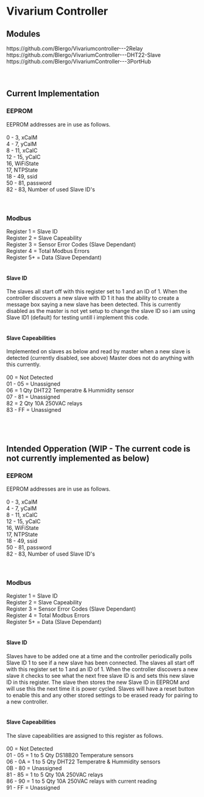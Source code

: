 <h1>Vivarium Controller</h1>
<h2>Modules</h2>
https://github.com/Blergo/Vivariumcontroller---2Relay <br />
https://github.com/Blergo/VivariumController---DHT22-Slave <br />
https://github.com/Blergo/VivariumController---3PortHub <br />
<br />
<br />
<h2>Current Implementation</h2>
<h3>EEPROM</h3>
EEPROM addresses are in use as follows.<br />
<br />
0 - 3, xCalM<br />
4 - 7, yCalM<br />
8 - 11, xCalC<br />
12 - 15, yCalC<br />
16, WiFiState<br />
17, NTPState<br />
18 - 49, ssid<br />
50 - 81, password<br />
82 - 83, Number of used Slave ID's<br />
<br />
<br />
<h3>Modbus</h3>
Register 1 = Slave ID<br />
Register 2 = Slave Capeability<br />
Register 3 = Sensor Error Codes (Slave Dependant)<br />
Register 4 = Total Modbus Errors<br />
Register 5+ = Data (Slave Dependant)<br />
<br />
<h4>Slave ID</h4>
The slaves all start off with this register set to 1 and an ID of 1. When the controller discovers a new slave with ID 1 it has the ability to create a message box saying a new slave has been detected.  This is currently disabled as the master is not yet setup to change the slave ID so i am using Slave ID1 (default) for testing untill i implement this code.<br />
<br />
<h4>Slave Capeabilities</h4>
Implemented on slaves as below and read by master when a new slave is detected (currently disabled, see above) Master does not do anything with this currently.<br />
<br />
00 = Not Detected<br />
01 - 05 =  Unassigned<br />
06 =  1 Qty DHT22 Temperatre & Hummidity sensor<br />
07 - 81 =  Unassigned<br />
82 =  2 Qty 10A 250VAC relays<br />
83 - FF =  Unassigned<br />
<br />
<br />
<br />
<h2>Intended Opperation (WIP - The current code is not currently implemented as below)</h2>
<h3>EEPROM</h3>
EEPROM addresses are in use as follows.<br />
<br />
0 - 3, xCalM<br />
4 - 7, yCalM<br />
8 - 11, xCalC<br />
12 - 15, yCalC<br />
16, WiFiState<br />
17, NTPState<br />
18 - 49, ssid<br />
50 - 81, password<br />
82 - 83, Number of used Slave ID's<br />
<br />
<br />
<h3>Modbus</h3>
Register 1 = Slave ID<br />
Register 2 = Slave Capeability<br />
Register 3 = Sensor Error Codes (Slave Dependant)<br />
Register 4 = Total Modbus Errors<br />
Register 5+ = Data (Slave Dependant)<br />
<br />
<h4>Slave ID</h4>
Slaves have to be added one at a time and the controller periodically polls Slave ID 1 to see if a new slave has been connected. The slaves all start off with this register set to 1 and an ID of 1. When the controller discovers a new slave it checks to see what the next free slave ID is and sets this new slave ID in this register. The slave then stores the new Slave ID in EEPROM and will use this the next time it is power cycled.  Slaves will have a reset button to enable this and any other stored settings to be erased ready for pairing to a new controller.<br />
<br />
<h4>Slave Capeabilities</h4>
The slave capeabilities are assigned to this register as follows. <br />
<br />
00 = Not Detected<br />
01 - 05 =  1 to 5 Qty DS18B20 Temperature sensors<br />
06 - 0A =  1 to 5 Qty DHT22 Temperatre & Hummidity sensors<br />
0B - 80 =  Unassigned<br />
81 - 85 =  1 to 5 Qty 10A 250VAC relays<br />
86 - 90 =  1 to 5 Qty 10A 250VAC relays with current reading<br />
91 - FF =  Unassigned<br />
